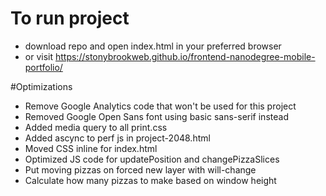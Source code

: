 # To run project

* download repo and open index.html in your preferred browser
* or visit https://stonybrookweb.github.io/frontend-nanodegree-mobile-portfolio/


#Optimizations

* Remove Google Analytics code that won't be used for this project
* Removed Google Open Sans font using basic sans-serif instead
* Added media query to all print.css
* Added ascync to perf js in project-2048.html
* Moved CSS inline for index.html
* Optimized JS code for updatePosition and changePizzaSlices
* Put moving pizzas on forced new layer with will-change
* Calculate how many pizzas to make based on window height